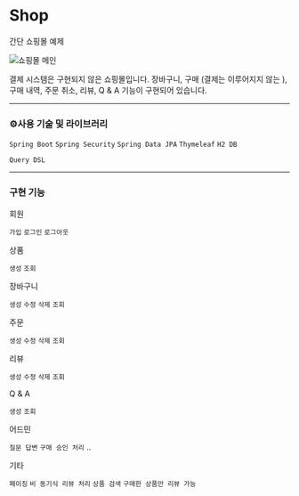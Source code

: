 # Shop
간단 쇼핑몰 예제

![쇼핑몰 메인](https://user-images.githubusercontent.com/66605925/113302517-1afbdf80-933b-11eb-8de9-c3b13e330710.PNG)

결제 시스템은 구현되지 않은 쇼핑몰입니다.
장바구니, 구매 (결제는 이루어지지 않는 ), 구매 내역, 주문 취소, 리뷰, Q & A 기능이 구현되어 있습니다. 

---

### ⚙️사용 기술 및 라이브러리

`Spring Boot` `Spring Security` `Spring Data JPA` `Thymeleaf` `H2 DB`

`Query DSL`

---

### 구현 기능

회원

`가입` `로그인` `로그아웃`

상품

`생성` `조회`

장바구니

`생성` `수정` `삭제` `조회` 

주문

`생성` `수정` `삭제` `조회`

리뷰

`생성` `수정` `삭제` `조회`

Q & A

`생성` `조회`

어드민

`질문 답변` `구매 승인 처리` ..

기타

`페이징` `비 동기식 리뷰 처리` `상품 검색` `구매한 상품만 리뷰 가능`


